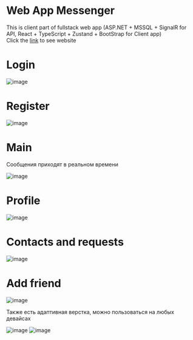 # Web App Messenger

This is client part of fullstack web app (ASP.NET + MSSQL + SignalR for API, React + TypeScript + Zustand + BootStrap for Client app)  
Click the [link](https://messenger-brown.vercel.app/) to see website

# Login
![image](https://github.com/jetie000/WebAppMessenger/assets/126812090/27b54040-0d65-428c-9dcb-5a708603d17e)


# Register
![image](https://github.com/jetie000/WebAppMessenger/assets/126812090/094d9d80-e2e5-4a7c-91e7-2848b2c94dd2)


# Main
Сообщения приходят в реальном времени 

![image](https://github.com/jetie000/WebAppMessenger/assets/126812090/7af50ea5-df51-4fd8-9b84-3686f2214f82)


# Profile
![image](https://github.com/jetie000/WebAppMessenger/assets/126812090/3707597a-5d2e-4f7b-9721-e594113444b9)


# Contacts and requests
![image](https://github.com/jetie000/WebAppMessenger/assets/126812090/e296d26d-3431-461f-9e17-e9140fcb4d23)


# Add friend
![image](https://github.com/jetie000/WebAppMessenger/assets/126812090/996b2715-7594-45ae-8d24-9145718b7dd5)


Также есть адаптивная верстка, можно пользоваться на любых девайсах

![image](https://github.com/jetie000/WebAppMessenger/assets/126812090/b195bd91-42ec-4413-806d-af60fe6441b5)  ![image](https://github.com/jetie000/WebAppMessenger/assets/126812090/77ea3b13-c9a5-4db0-a29c-f947f2d59dec)

